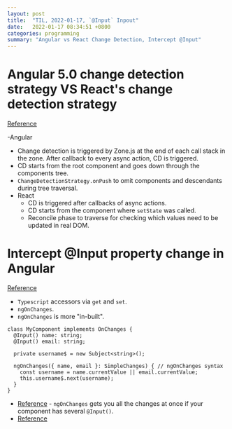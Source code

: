 ```yaml
---
layout: post
title:  "TIL, 2022-01-17, `@Input` Inpout"
date:   2022-01-17 08:34:51 +0800
categories: programming
summary: "Angular vs React Change Detection, Intercept @Input"
---
```


# Angular 5.0 change detection strategy VS React's change detection strategy
[Reference](https://stackoverflow.com/questions/47386408/angular-5-0-change-detection-strategy-vs-reacts-change-detection-strategy)

-Angular
  - Change detection is triggered by Zone.js at the end of each call stack in the zone. After callback to every async action, CD is triggered.
  - CD starts from the root component and goes down through the components tree.
  - `ChangeDetectionStrategy.onPush` to omit components and descendants during tree traversal.
- React
  - CD is triggered after callbacks of async actions.
  - CD starts from the component where `setState` was called.
  - Reconcile phase to traverse for checking which values need to be updated in real DOM.

# Intercept @Input property change in Angular
[Reference](https://medium.com/@bharat.tiwari/intercept-input-property-change-in-angular-690567eb63ec)

- `Typescript` accessors via `get` and `set`.
- `ngOnChanges`.
- `ngOnChanges` is more "in-built".

```
class MyComponent implements OnChanges {
  @Input() name: string;
  @Input() email: string;

  private username$ = new Subject<string>();

  ngOnChanges({ name, email }: SimpleChanges) { // ngOnChanges syntax
    const username = name.currentValue || email.currentValue;
    this.username$.next(username);
  }
}
```
- [Reference](https://stackoverflow.com/questions/40577929/angular-2-setters-vs-ngonchanges) - `ngOnChanges` gets you all the changes at once if your component has several `@Input()`.
- [Reference](https://javascript.plainenglish.io/dumb-angular-input-setter-getter-vs-ngonchanges-f30e61937926)
